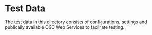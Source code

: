 # Test Data

The test data in this directory consists of configurations, settings and
publically available OGC Web Services to facilitate testing.
